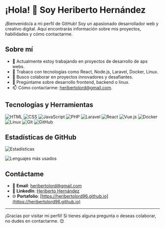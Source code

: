 # ¡Hola! 👋 Soy Heriberto Hernández

¡Bienvenido/a a mi perfil de GitHub! Soy un apasionado desarrollador web y creativo digital. Aquí encontrarás información sobre mis proyectos, habilidades y cómo contactarme.

## Sobre mí

- 🔭 Actualmente estoy trabajando en proyectos de desarrollo de aps webs.
- 🌱 Trabaco con tecnologías como React, Node.js, Laravel, Docker, Linux.
- 👯 Busco colaborar en proyectos innovadores y desafiantes.
- 💬 Pregúntame sobre desarrollo frontend, backend o linux.
- 📫 Cómo contactarme: [heribertolord@gmail.com](mailto:heribertolord@gmail.com).

## Tecnologías y Herramientas

![HTML](https://img.shields.io/badge/HTML5-E34F26?style=for-the-badge&logo=html5&logoColor=white)
![CSS](https://img.shields.io/badge/CSS3-1572B6?style=for-the-badge&logo=css3&logoColor=white)
![JavaScript](https://img.shields.io/badge/JavaScript-F7DF1E?style=for-the-badge&logo=javascript&logoColor=black)
![PHP](https://img.shields.io/badge/PHP-777BB4?style=for-the-badge&logo=php&logoColor=white)
![Laravel](https://img.shields.io/badge/Laravel-FF2D20?style=for-the-badge&logo=laravel&logoColor=white)
![React](https://img.shields.io/badge/React-61DAFB?style=for-the-badge&logo=react&logoColor=black)
![Vue.js](https://img.shields.io/badge/Vue.js-4FC08D?style=for-the-badge&logo=vuedotjs&logoColor=white)
![Docker](https://img.shields.io/badge/Docker-2496ED?style=for-the-badge&logo=docker&logoColor=white)
![Linux](https://img.shields.io/badge/Linux-FCC624?style=for-the-badge&logo=linux&logoColor=black)
![Git](https://img.shields.io/badge/Git-F05032?style=for-the-badge&logo=git&logoColor=white)
![GitHub](https://img.shields.io/badge/GitHub-181717?style=for-the-badge&logo=github&logoColor=white)



## Estadísticas de GitHub

![Estadísticas](https://github-readme-stats.vercel.app/api?username=heribertolord96&show_icons=true&theme=radical)

![Lenguajes más usados](https://github-readme-stats.vercel.app/api/top-langs/?username=heribertolord96&layout=compact&theme=radical)

## Contáctame

- 📧 **Email**: [heribertolord@gmail.com](mailto:heribertolord@gmail.com)
- 💼 **LinkedIn**: [Heriberto Hernández]([https://www.linkedin.com/in/heriberto-lord-XXXXXX/](https://www.linkedin.com/in/heriberto-hernandez-torres-7a5789133/))
- 🌐 **Portafolio**: [https://heribertolord96.github.io](https://heribertolord96.github.io)

---

¡Gracias por visitar mi perfil! Si tienes alguna pregunta o deseas colaborar, no dudes en contactarme. 😊

